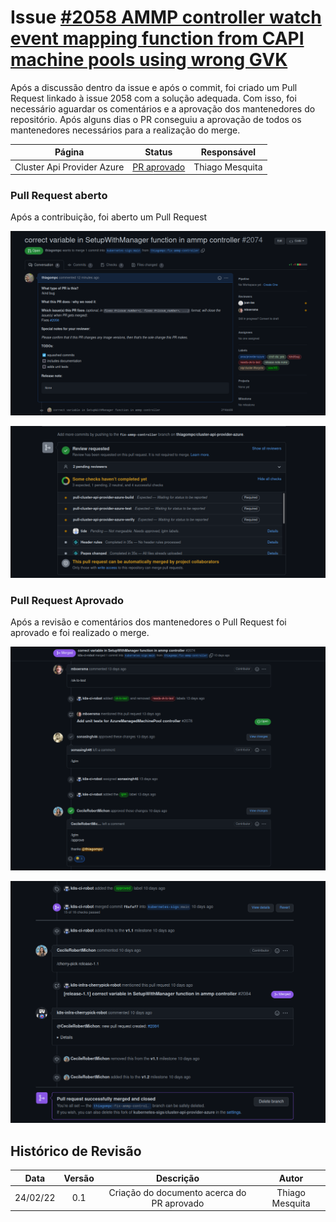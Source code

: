# Issue [#2058 AMMP controller watch event mapping function from CAPI machine pools using wrong GVK](https://github.com/kubernetes-sigs/cluster-api-provider-azure/issues/2058)

Após a discussão dentro da issue e após o commit, foi criado um Pull Request linkado à issue 2058 com a solução adequada. Com isso, foi necessário aguardar os comentários e a aprovação dos mantenedores do repositório. Após alguns dias o PR conseguiu a aprovação de todos os mantenedores necessários para a realização do merge.

|Página|Status|Responsável|
|:--:|:--:|:--:|
|Cluster Api Provider Azure|[PR aprovado](https://github.com/kubernetes-sigs/cluster-api-provider-azure/pull/2074)|Thiago Mesquita|

### Pull Request aberto

Após a contribuição, foi aberto um Pull Request

![PR Opened](../../../assets/sprint2/issue2058/print5.png)

![PR Opened](../../../assets/sprint2/issue2058/print6.png)

### Pull Request Aprovado

Após a revisão e comentários dos mantenedores o Pull Request foi aprovado e foi realizado o merge.

![PR Accepted](../../../assets/sprint2/issue2058/aprovecomments.png)

![PR Accepted](../../../assets/sprint2/issue2058/praproved.png)

## Histórico de Revisão
|Data|Versão|Descrição|Autor|
|:--:|:--:|:--:|:--:|
|24/02/22|0.1|Criação do documento acerca do PR aprovado|Thiago Mesquita|